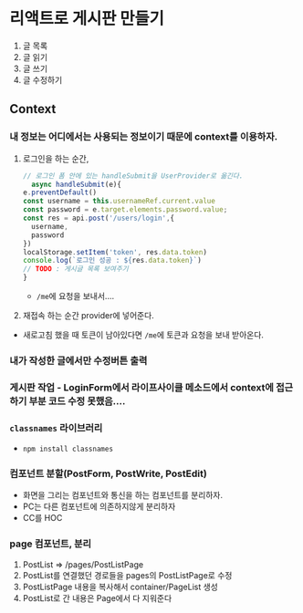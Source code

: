 # 리액트로 게시판 만들기

1. 글 목록
1. 글 읽기
1. 글 쓰기
1. 글 수정하기

## Context

### 내 정보는 어디에서는 사용되는 정보이기 때문에 context를 이용하자.

1. 로그인을 하는 순간,

   ```js
   // 로그인 폼 안에 있는 handleSubmit을 UserProvider로 옮긴다.
     async handleSubmit(e){
   e.preventDefault()
   const username = this.usernameRef.current.value
   const password = e.target.elements.password.value;
   const res = api.post('/users/login',{
     username,
     password
   })
   localStorage.setItem('token', res.data.token)
   console.log(`로그인 성공 : ${res.data.token}`)
   // TODO : 게시글 목록 보여주기
   }
   ```

   - `/me`에 요청을 보내서....

1. 재접속 하는 순간 provider에 넣어준다.

- 새로고침 했을 때 토큰이 남아있다면 `/me`에 토큰과 요청을 보내 받아온다.

### 내가 작성한 글에서만 수정버튼 출력

### 게시판 작업 - LoginForm에서 라이프사이클 메소드에서 context에 접근하기 부분 코드 수정 못했음....

### `classnames` 라이브러리

- `npm install classnames`

### 컴포넌트 분할(PostForm, PostWrite, PostEdit)

- 화면을 그리는 컴포넌트와 통신을 하는 컴포넌트를 분리하자.
- PC는 다른 컴포넌트에 의존하지않게 분리하자
- CC를 HOC

### page 컴포넌트, 분리

1. PostList => /pages/PostListPage
1. PostList를 연결했던 경로들을 pages의 PostListPage로 수정
1. PostListPage 내용을 복사해서 container/PageList 생성
1. PostList로 간 내용은 Page에서 다 지워준다
